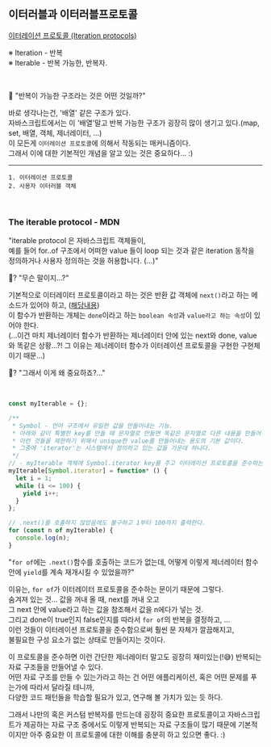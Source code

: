 ## 이터러블과 이터러블프로토콜

[이터레이션 프로토콜 (Iteration protocols)](https://developer.mozilla.org/ko/docs/Web/JavaScript/Reference/Iteration_protocols)

※ Iteration - 반복 <br />
※ Iterable - 반복 가능한, 반복자.

<br />

🤔 "반복이 가능한 구조라는 것은 어떤 것일까?"

바로 생각나는건, '배열' 같은 구조가 있다.<br />
자바스크립트에서는 이 '배열'말고 반복 가능한 구조가 굉장히 많이 생기고 있다.(map, set, 배열, 객체, 제너레이터, ...)<br />
이 모든게 `이터레이션 프로토콜`에 의해서 작동되는 매커니즘이다.<br />
그래서 이에 대한 기본적인 개념을 알고 있는 것은 중요하다... :)

---

```
1. 이터레이션 프로토콜
2. 사용자 이터러블 객체
```

<br />

### The iterable protocol - MDN

"iterable protocol 은 자바스크립트 객체들이, <br />
예를 들어 for..of 구조에서 어떠한 value 들이 loop 되는 것과 같은 iteration 동작을<br />
정의하거나 사용자 정의하는 것을 허용합니다. (...)"

🤔? "무슨 말이지...?"

기본적으로 이터레이터 프로토콜이라고 하는 것은 반환 값 객체에 `next()`라고 하는 메소드가 있어야 하고, ([해당내용](https://developer.mozilla.org/ko/docs/Web/JavaScript/Reference/Iteration_protocols#the_iterator_protocol))<br />
이 함수가 반환하는 개체는 `done`이라고 하는 `boolean 속성`과 `value라고 하는 속성`이 있어야 한다.<br />
(...이건 마치 제너레이터 함수가 반환하는 제너레이터 안에 있는 next와 done, value와 똑같은 상황...?! 그 이유는 제너레이터 함수가 이터레이션 프로토콜을 구현한 구현체이기 때문...)

🤔? "그래서 이게 왜 중요하죠?..."

<br />

```js
const myIterable = {};

/**
 * Symbol - 언어 구조에서 유일한 값을 만들어내는 기능.
 * 아래와 같이 특별한 key를 만들 때 문자열로 만들면 똑같은 문자열로 다른 내용을 만들어 낼 수도 있는데, 
 * 이런 것들을 제한하기 위해서 unique한 value를 만들어내는 용도의 기본 값이다. 
 * 그중에 'iterator'는 시스템에서 정의하고 있는 값들 가운데 하나다.
 */
// - myIterable 객체에 Symbol.iterator key를 주고 이터레이션 프로토콜을 준수하는 함수를 넣어줬다.
myIterable[Symbol.iterator] = function* () {
  let i = 1;
  while (i <= 100) {
    yield i++;
  }
};

// .next()를 호출하지 않았음에도 불구하고 1부터 100까지 출력한다.
for (const n of myIterable) {
  console.log(n);
}
```

"`for of`에는 `.next()`함수를 호출하는 코드가 없는데, 어떻게 이렇게 제너레이터 함수 안에 `yield`를 계속 재개시킬 수 있었을까?"

이유는, `for of`가 이터레이터 프로토콜을 준수하는 문이기 때문에 그렇다.<br />
숨겨져 있는 것... 값을 꺼내 올 때, next를 꺼내 오고<br />
그 next 안에 value라고 하는 값을 참조해서 값을 n에다가 넣는 것.<br />
그리고 done이 true인지 false인지를 따라서 `for of`의 반복을 결정하고, ...<br />
이런 것들이 이터레이션 프로토콜을 준수함으로써 훨씬 문 자체가 깔끔해지고,<br />
불필요한 구성 요소가 없는 상태로 만들어지는 것이다.

이 프로토콜을 준수하면 이런 간단한 제너레이터 말고도 굉장히 재미있는(!😅) 반복되는 자료 구조들을 만들어낼 수 있다. <br />
어떤 자료 구조를 만들 수 있는가라고 하는 건 어떤 애플리케이션, 혹은 어떤 문제를 푸는가에 따라서 달라질 테니까, <br />
다양한 코드 패턴들을 학습할 필요가 있고, 연구해 볼 가치가 있는 듯 하다.

그래서 나만의 혹은 커스텀 반복자를 만드는데 굉장히 중요한 프로토콜이고 자바스크립트가 제공하는 자료 구조 중에서도 이렇게 반복되는 자료 구조들이 많기 때문에 기본적이지만 아주 중요한 이 프로토콜에 대한 이해를 충분히 하고 있으면 좋다. :)
